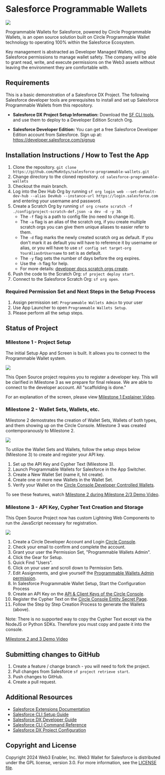 # Salesforce Programmable Wallets

![](https://github.com/MuKnSys/web3-wallet-for-salesforce/blob/main/documentation-and-images/Web3-wallet-for-Salesforce-logo.png)

Programmable Wallets for Salesforce, powered by Circle Programmable Wallets, is an open source solution built on Circle Programmable Wallet technology to operating 100% within the Salesforce Ecosystem.

Key management is abstracted as Developer Managed Wallets, using Salesforce permissions to manage wallet safety. The company will be able to grant read, write, and execute permissions on the Web3 assets without leaving the environment they are comfortable with.

## Requirements

This is a basic demonstration of a Salesforce DX Project. The following Salesforce developer tools are prerequisites to install and set up Salesforce Programmable Wallets from this repository.

* **Salesforce DX Project Setup Information:** Download the [SF CLI tools](https://developer.salesforce.com/tools/salesforcecli), and use them to deploy to a Developer Edition Scratch Org.

* **Salesforce Developer Edition:** You can get a free Salesforce Developer Edition account from Salesforce. Sign up at:
https://developer.salesforce.com/signup


## Installation Instructions / How to Test the App

1. Clone the repository. `git clone https://github.com/MuKnSys/salesforce-programmable-wallets.git`
1. Change directory to the cloned repository. `cd salesforce-programmable-wallets`
1. Checkout the main branch.
1. Log into the Dev Hub Org by running
   `sf org login web --set-default-dev-hub --alias DevHub --instance-url https://login.salesforce.com`
   and entering your username and password.
1. Create a Scratch Org by running
   `sf org create scratch -f ./config/project-scratch-def.json -a dev -d -y 30`.
   - The `-f` flag is a path to config file (no need to change it).
   - The `-a` flag is an alias of the scratch org, if you create multiple
     scratch orgs you can give them unique aliases to easier refer to them.
   - The `-d` flag marks the newly created scratch org as default. If you don't
     mark it as default you will have to reference it by username or alias, or
     you will have to use `sf config set target-org YourAliasOrUsername` to set
     is as default.
   - The `-y` flag sets the number of days before the org expires.
   - Use the `-h` flag for help.
   - For more details:
     [developer docs scratch orgs create](https://developer.salesforce.com/docs/atlas.en-us.sfdx_dev.meta/sfdx_dev/sfdx_dev_scratch_orgs_create.htm).
1. Push the code to the Scratch Org: `sf project deploy start`.
1. Connect to the Salesforce Scratch Org: `sf org open`.

### Required Permission Set and Next Steps in the Setup Process

1. Assign permission set: `Programmable Wallets Admin` to your user
1. Use App Launcher to open `Programmable Wallets Setup`.
1. Please perform all the setup steps.


## Status of Project

### Milestone 1 - Project Setup

The initial Setup App and Screen is built. It allows you to connect to the Programmable Wallet system.

![](https://github.com/MuKnSys/web3-wallet-for-salesforce/blob/main/documentation-and-images/screenshot-setup.png)

This Open Source project requires you to register a developer key. This will be clarified in Milestone 3 as we prepare for final release. We are able to connect to the developer account. All "scaffolding is done."

For an explanation of the screen, please view [Milestone 1 Explainer Video](https://youtu.be/XJlX5Affdg8).

### Milestone 2 - Wallet Sets, Wallets, etc.

Milestone 2 demostrates the creation of Wallet Sets, Wallets of both types, and them showing up on the Circle Console. Milestone 3 was created contemporanously to Milestone 2.

![](https://github.com/MuKnSys/web3-wallet-for-salesforce/blob/main/documentation-and-images/screenshot-wallet-sets-with-wallets.jpg)

To utilize the Wallet Sets and Wallets, follow the setup steps below (Milestone 3) to create and register your API key.

1. Set up the API Key and Cypher Text (Milestone 3).
2. Launch Programmable Wallets for Salesforce in the App Switcher.
3. Create a New Wallet Set (name it, hit create).
4. Create one or more new Wallets in the Wallet Set.
5. Verify your Wallet on the [Circle Console Developer Controlled Wallets](https://console.circle.com/wallets/dev/wallets).

To see these features, watch [Milestone 2 during Milestone 2/3 Demo Video](https://youtu.be/4BBZACRtaew?si=BNENamc_rpDT1pKC&t=108).

### Milestone 3 - API Key, Cypher Text Creation and Storage

This Open Source Project now has custom Lightning Web Components to run the JavaScript necessary for registration.

![](https://github.com/MuKnSys/web3-wallet-for-salesforce/blob/main/documentation-and-images/screenshot-configuration-data.jpg)

1. Create a Circle Developer Account and Login [Circle Console](https://console.circle.com/).
2. Check your email to confirm and complete the account.
3. Grant your user the Permission Set, "Programmable Wallets Admin".
  1. Click the Gear for Setup.
  2. Quick Find "Users".
  3. Click on your user and scroll down to Permission Sets.
  4. Edit Assignments, and give yourself the [Programmable Wallets Admin permission](https://github.com/MuKnSys/web3-wallet-for-salesforce/blob/main/documentation-and-images/screenshot-permission-set.jpg).
4. In Salesforce Programmable Wallet Setup, Start the Configuration Process
5. Create an API Key on the [API & Client Keys of the Circle Console](https://console.circle.com/api-keys).
6. Register the Cypher Text on the [Circle Console Entity Secret Page](https://console.circle.com/wallets/dev/configurator/entity-secret).
7. Follow the Step by Step Creation Process to generate the Wallets (above).

Note: There is no supported way to copy the Cypher Text except via the NodeJS or Python SDKs. Therefore you must copy and paste it into the console.

[Milestone 2 and 3 Demo Video](https://youtu.be/4BBZACRtaew)


## Submitting changes to GitHub

1. Create a feature / change branch - you will need to fork the project.
1. Pull changes from Salesforce `sf project retrieve start`.
1. Push changes to GitHub.
1. Create a pull request.


## Additional Resources

-   [Salesforce Extensions Documentation](https://developer.salesforce.com/tools/vscode/)
-   [Salesforce CLI Setup Guide](https://developer.salesforce.com/docs/atlas.en-us.sfdx_setup.meta/sfdx_setup/sfdx_setup_intro.htm)
-   [Salesforce DX Developer Guide](https://developer.salesforce.com/docs/atlas.en-us.sfdx_dev.meta/sfdx_dev/sfdx_dev_intro.htm)
-   [Salesforce CLI Command Reference](https://developer.salesforce.com/docs/atlas.en-us.sfdx_cli_reference.meta/sfdx_cli_reference/cli_reference.htm)
-   [Salesforce DX Project Configuration](https://developer.salesforce.com/docs/atlas.en-us.sfdx_dev.meta/sfdx_dev/sfdx_dev_ws_config.htm)


## Copyright and License

Copyright 2024 Web3 Enabler, Inc. Web3 Wallet for Salesforce is distributed under the GPL license, version 3.0. For more information, see the [LICENSE file](https://github.com/MuKnSys/web3-wallet-for-salesforce/blob/main/LICENSE).
